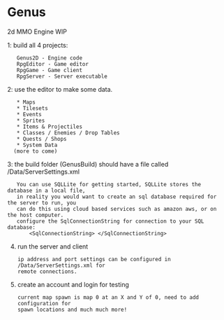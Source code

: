 # Genus
2d MMO Engine WIP

 1: build all 4 projects:
 
       Genus2D - Engine code
       RpgEditor - Game editor
       RpgGame - Game client
       RpgServer - Server executable
       
 2: use the editor to make some data.
       
       * Maps
       * Tilesets
       * Events
       * Sprites
       * Items & Projectiles
       * Classes / Enemies / Drop Tables
       * Quests / Shops
       * System Data
      (more to come)
 
 3: the build folder (GenusBuild) should have a file called /Data/ServerSettings.xml
 
       You can use SQLLite for getting started, SQLLite stores the database in a local file,
       in reality you would want to create an sql database required for the server to run, you 
       can do this using cloud based services such as amazon aws, or on the host computer.
       configure the SqlConnectionString for connection to your SQL database:
           <SqlConnectionString> </SqlConnectionString>
       
 4. run the server and client
 
        ip address and port settings can be configured in /Data/ServerSettings.xml for
        remote connections.
    
 5. create an account and login for testing
 
        current map spawn is map 0 at an X and Y of 0, need to add configuration for
        spawn locations and much much more!
